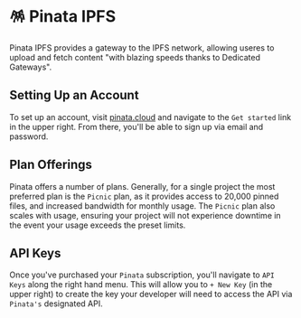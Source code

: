 # 🪅 Pinata IPFS

Pinata IPFS provides a gateway to the IPFS network, allowing useres to upload and fetch content "with blazing speeds thanks to Dedicated Gateways".

## Setting Up an Account

To set up an account, visit [pinata.cloud](https://www.pinata.cloud/) and navigate to the `Get started` link in the upper right. From there, you'll be able to sign up via email and password.

## Plan Offerings

Pinata offers a number of plans. Generally, for a single project the most preferred plan is the `Picnic` plan, as it provides access to 20,000 pinned files, and increased bandwidth for monthly usage. The `Picnic` plan also scales with usage, ensuring your project will not experience downtime in the event your usage exceeds the preset limits.

## API Keys

Once you've purchased your `Pinata` subscription, you'll navigate to `API Keys` along the right hand menu. This will allow you to `+ New Key` (in the upper right) to create the key your developer will need to access the API via `Pinata's` designated API.
